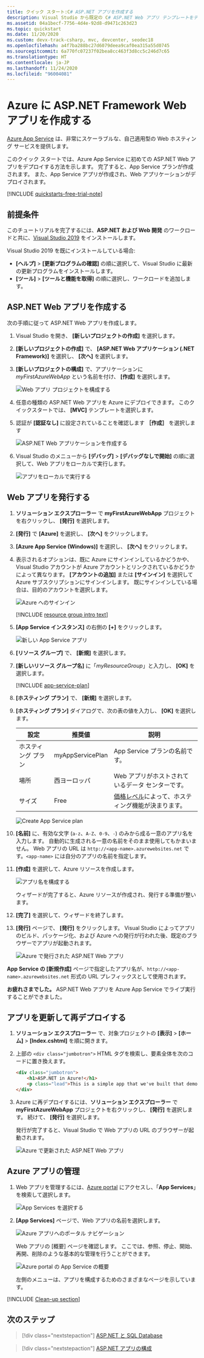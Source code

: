 ```yaml
---
title: クイック スタート:C# ASP.NET アプリを作成する
description: Visual Studio から既定の C# ASP.NET Web アプリ テンプレートをデプロイすることによって、Azure App Service で Web アプリを実行する方法について説明します。
ms.assetid: 04a1becf-7756-4d4e-92d8-d9471c263d23
ms.topic: quickstart
ms.date: 11/20/2020
ms.custom: devx-track-csharp, mvc, devcenter, seodec18
ms.openlocfilehash: a4f7ba288bc27d6079deea9caf0ea315a55d0745
ms.sourcegitcommit: 6a770fc07237f02bea8cc463f3d8cc5c246d7c65
ms.translationtype: HT
ms.contentlocale: ja-JP
ms.lasthandoff: 11/24/2020
ms.locfileid: "96004081"
---
```

# <a name="create-an-aspnet-framework-web-app-in-azure"></a>Azure に ASP.NET Framework Web アプリを作成する

[Azure App Service](overview.md) は、非常にスケーラブルな、自己適用型の Web ホスティング サービスを提供します。

このクイック スタートでは、Azure App Service に初めての ASP.NET Web アプリをデプロイする方法を示します。 完了すると、App Service プランが作成されます。 また、App Service アプリが作成され、Web アプリケーションがデプロイされます。

[!INCLUDE [quickstarts-free-trial-note](../../includes/quickstarts-free-trial-note.md)]

## <a name="prerequisites"></a>前提条件

このチュートリアルを完了するには、**ASP.NET および Web 開発** のワークロードと共に、<a href="https://www.visualstudio.com/downloads/" target="_blank">Visual Studio 2019</a> をインストールします。

Visual Studio 2019 を既にインストールしている場合:

- **[ヘルプ]**  >  **[更新プログラムの確認]** の順に選択して、Visual Studio に最新の更新プログラムをインストールします。
- **[ツール]**  >  **[ツールと機能を取得]** の順に選択し、ワークロードを追加します。

## <a name="create-an-aspnet-web-app"></a>ASP.NET Web アプリを作成する<a name="create-and-publish-the-web-app"></a>

次の手順に従って ASP.NET Web アプリを作成します。

1. Visual Studio を開き、 **[新しいプロジェクトの作成]** を選択します。

2. **[新しいプロジェクトの作成]** で、 **[ASP.NET Web アプリケーション (.NET Framework)]** を選択し、 **[次へ]** を選択します。

3. **[新しいプロジェクトの構成]** で、アプリケーションに _myFirstAzureWebApp_ という名前を付け、 **[作成]** を選択します。

   ![Web アプリ プロジェクトを構成する](./media/quickstart-dotnet-framework/configure-web-app-project-framework.png)

4. 任意の種類の ASP.NET Web アプリを Azure にデプロイできます。 このクイックスタートでは、 **[MVC]** テンプレートを選択します。

5. 認証が **[認証なし]** に設定されていることを確認します **［作成］** を選択します

   ![ASP.NET Web アプリケーションを作成する](./media/quickstart-dotnet-framework/select-mvc-template-vs2019.png)

6. Visual Studio のメニューから **[デバッグ]**  >  **[デバッグなしで開始]** の順に選択して、Web アプリをローカルで実行します。

   ![アプリをローカルで実行する](./media/quickstart-dotnet-framework/local-web-app.png)

## <a name="publish-your-web-app"></a>Web アプリを発行する<a name="launch-the-publish-wizard"></a>

1. **ソリューション エクスプローラー** で **myFirstAzureWebApp** プロジェクトを右クリックし、 **[発行]** を選択します。

1. **[発行]** で **[Azure]** を選択し、 **[次へ]** をクリックします。

1. **[Azure App Service (Windows)]** を選択し、 **[次へ]** をクリックします。

   <!-- ![Publish from project overview page](./media/quickstart-dotnet-framework/publish-app-framework-vs2019.png) -->

1. 表示されるオプションは、既に Azure にサインインしているかどうかや、Visual Studio アカウントが Azure アカウントとリンクされているかどうかによって異なります。 **[アカウントの追加]** または **[サインイン]** を選択して Azure サブスクリプションにサインインします。 既にサインインしている場合は、目的のアカウントを選択します。

   ![Azure へのサインイン](./media/quickstart-dotnet-framework/sign-in-azure-framework-vs2019.png)

   [!INCLUDE [resource group intro text](../../includes/resource-group.md)]

1. **[App Service インスタンス]** の右側の **[+]** をクリックします。

   ![新しい App Service アプリ](./media/quickstart-dotnet-framework/publish-new-app-service.png)

1. **[リソース グループ]** で、 **[新規]** を選択します。

1. **[新しいリソース グループ名]** に「*myResourceGroup*」と入力し、 **[OK]** を選択します。

   [!INCLUDE [app-service-plan](../../includes/app-service-plan.md)]

1. **[ホスティング プラン]** で、 **[新規]** を選択します。

1. **[ホスティング プラン]** ダイアログで、次の表の値を入力し、 **[OK]** を選択します。

   | 設定 | 推奨値 | 説明 |
   |-|-|-|
   | ホスティング プラン| myAppServicePlan | App Service プランの名前です。 |
   | 場所 | 西ヨーロッパ | Web アプリがホストされているデータ センターです。 |
   | サイズ | Free | [価格レベル](https://azure.microsoft.com/pricing/details/app-service/?ref=microsoft.com&utm_source=microsoft.com&utm_medium=docs&utm_campaign=visualstudio)によって、ホスティング機能が決まります。 |

   ![Create App Service plan](./media/quickstart-dotnet-framework/app-service-plan-framework-vs2019.png)

1. **[名前]** に、有効な文字 (`a-z`、`A-Z`、`0-9`、`-`) のみから成る一意のアプリ名を入力します。 自動的に生成される一意の名前をそのまま使用してもかまいません。 Web アプリの URL は `http://<app-name>.azurewebsites.net` です。`<app-name>` には自分のアプリの名前を指定します。

2. **[作成]** を選択して、Azure リソースを作成します。

   ![アプリ名を構成する](./media/quickstart-dotnet-framework/web-app-name-framework-vs2019.png)

    ウィザードが完了すると、Azure リソースが作成され、発行する準備が整います。

3. **[完了]** を選択して、ウィザードを終了します。

3. **[発行]** ページで、 **[発行]** をクリックします。 Visual Studio によってアプリのビルド、パッケージ化、および Azure への発行が行われた後、既定のブラウザーでアプリが起動されます。

    ![Azure で発行された ASP.NET Web アプリ](./media/quickstart-dotnet-framework/published-azure-web-app.png)

**App Service の [新規作成]** ページで指定したアプリ名が、`http://<app-name>.azurewebsites.net` 形式の URL プレフィックスとして使用されます。

**お疲れさまでした。** ASP.NET Web アプリを Azure App Service でライブ実行することができました。

## <a name="update-the-app-and-redeploy"></a>アプリを更新して再デプロイする

1. **ソリューション エクスプローラー** で、対象プロジェクトの **[表示]**  >  **[ホーム]**  >  **[Index.cshtml]** を順に開きます。

1. 上部の `<div class="jumbotron">` HTML タグを検索し、要素全体を次のコードに置き換えます。

   ```html
   <div class="jumbotron">
       <h1>ASP.NET in Azure!</h1>
       <p class="lead">This is a simple app that we've built that demonstrates how to deploy a .NET app to Azure App Service.</p>
   </div>
   ```

1. Azure に再デプロイするには、**ソリューション エクスプローラー** で **myFirstAzureWebApp** プロジェクトを右クリックし、 **[発行]** を選択します。 続けて、 **[発行]** を選択します。

    発行が完了すると、Visual Studio で Web アプリの URL のブラウザーが起動されます。

    ![Azure で更新された ASP.NET Web アプリ](./media/quickstart-dotnet-framework/updated-azure-web-app.png)

## <a name="manage-the-azure-app"></a>Azure アプリの管理

1. Web アプリを管理するには、[Azure portal](https://portal.azure.com) にアクセスし、「**App Services**」を検索して選択します。

   ![App Services を選択する](./media/quickstart-dotnet-framework/app-services.png)

2. **[App Services]** ページで、Web アプリの名前を選択します。

   ![Azure アプリへのポータル ナビゲーション](./media/quickstart-dotnet-framework/access-portal-framework-vs2019.png)

   Web アプリの [概要] ページを確認します。 ここでは、参照、停止、開始、再開、削除のような基本的な管理を行うことができます。

   ![Azure portal の App Service の概要](./media/quickstart-dotnet-framework/web-app-general-framework-vs2019.png)

   左側のメニューは、アプリを構成するためのさまざまなページを示しています。

[!INCLUDE [Clean-up section](../../includes/clean-up-section-portal.md)]

## <a name="next-steps"></a>次のステップ

> [!div class="nextstepaction"]
> [ASP.NET と SQL Database](app-service-web-tutorial-dotnet-sqldatabase.md)

> [!div class="nextstepaction"]
> [ASP.NET アプリの構成](configure-language-dotnet-framework.md)
